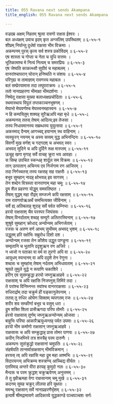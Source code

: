 ```yaml
---
title: 055 Ravana next sends Akampana
title_english: 055 Ravana next sends Akampana

---
```

वज्रदम्र अक्षम् निहतम् श्रुत्वा रावणो राक्षस ईश्वरः ।  
बल अध्यक्षम् उवाच इदम् कृत अन्जलिम् उपस्थितम् ॥ ६-५५-१  
शीघ्रम् निर्यान्तु दुर्धर्षा राक्षसा भीम विक्रमाः ।  
अकम्पनम् पुरस् कृत्य सर्व शस्त्र प्रकोविदम् ॥ ६-५५-२  
एष शास्ता च गोप्ता च नेता च युधि सत्तमः ।  
भूतिकामश्च मे नित्यं नित्यम् च समरप्रियः ॥ ६-५५-३  
एष जेष्यति काकत्थ्सौ सुग्रीवं च महाबलम् ।  
वानरांश्चापरान् घोरान् हनिष्यति न संशयः ॥ ६-५५-४  
परिगृह्य स तामाज्ञाम् रावणस्य महाबलः ।  
बलं सम्प्रेरयामास तदा लघुपराक्रमः ॥ ६-५५-५  
ततो नानाप्रहरणा भीमाक्षा भीमदर्शनाः ।  
निष्पेतू राक्षसा मुख्या बलाध्यक्षप्रचोदिताः ॥ ६-५५-६  
रथमास्थाय विपुलं तप्तकाञ्चनभूषणम् ।  
मेघाभो मेघवर्णश्च मेघस्वनमहास्वनः ॥ ६-५५-७  
न हि कम्पयितुम् शक्यह् सुरैऋअपि महा मृधे ॥ ६-५५-८  
अकम्पनस् ततस् तेषाम् आदित्य;इव तेजसा ।  
तस्य निधावमानस्य सम्रब्धस्य युयुत्सया ॥ ६-५५-९  
अकस्माद् दैन्यम् आगच्चद्द् हयानाम् रथ वाहिनाम् ।  
व्यस्फुरन् नयनम् च अस्य सव्यम् युद्ध अभिनन्दिनः ॥ ६-५५-१०  
विवर्णो मुख वर्णश् च गद्गदश् च अभवत् स्वरः ।  
अभवत् सुदिने च अपि दुर्दिने रूक्ष मारुतम् ॥ ६-५५-११  
ऊचुह् खगा मृगाह् सर्वे वाचह् क्रूरा भय आवहाः ।  
स सिम्ह उपचित स्कन्धह् शार्दूल सम विक्रमः ॥ ६-५५-१२  
तान् उत्पातान् अचिन्त्य एव निर्जगाम रण आजिरम् ।  
तदा निर्गच्चतस् तस्य रक्षसह् सह राक्षसैः ॥ ६-५५-१३  
बभूव सुमहान् नादह् क्षोभयन्न् इव सागरम् ।  
तेन शब्देन वित्रस्ता वानराणाम् महा चमूः ॥ ६-५५-१४  
द्रुम शैल प्रहरणा योद्धुम् समवतिष्ठत ।  
तेषाम् युद्धम् महा रौद्रम् सम्जज्ने कपि रक्षसाम् ॥ ६-५५-१५  
राम रावणयोऋअर्थे समभित्यक्त जीविनाम् ।  
सर्वे ह्य् अतिबलाह् शूराह् सर्वे पर्वत सम्निभाः ॥ ६-५५-१६  
हरयो राक्षसाश् चैव परस्पर जिघंसवः ।  
तेषाम् विनर्दाताम् शब्दह् सम्युगे अतितरस्विनाम् ॥ ६-५५-१७  
शुश्रुवे सुमहान् क्रोधाद् अन्योन्यम् अभिगर्जताम् ।  
रजसः च अरुण वर्ण आभम् सुभीमम् अभवद् भृशम् ॥ ६-५५-१८  
उद्धूतम् हरि रक्षोभिः सम्रुरोध दिशो दश ।  
अन्योन्यम् रजसा तेन कौशेय उद्धूत पाण्डुना ॥ ६-५५-१९  
सम्वृतानि च भूतानि ददृशुऋन रण अजिरे ।  
न ध्वजो न पताका वा वर्म वा तुरगो अपि वा ॥ ६-५५-२०  
आयुधम् स्यन्दनम् वा अपि ददृशे तेन रेणुना ।  
शब्दसः च सुमहांस् तेषाम् नर्दताम् अभिधावताम् ॥ ६-५५-२१  
श्रूयते तुमुले युद्धे न रूपाणि चकाशिरे ।  
हरीन् एव सुसम्क्रुद्धा हरयो जघ्नुऋआहवे ॥ ६-५५-२२  
राक्षसाश् च अपि रक्षांसि निजघ्नुस् तिमिरे तदा ।  
ते परांश्च विनिघ्नन्तः स्वांश्च वानरराक्षसाः ॥ ६-५५-२३  
रुधिरार्द्राम् तदा चक्रुर्म हीं पङ्कानुलेपनाम् ।  
ततस् तु रुधिर ओघेण सिक्तम् व्यपगतम् रजः ॥ ६-५५-२४  
शरीर शव सम्कीर्णा बभूव च वसुम् धरा ।  
द्रुम शक्ति शिला प्रासैऋगदा परिघ तोमरैः ॥ ६-५५-२५  
हरयो राक्षसास् तूर्णम् जघ्नुऋअन्योन्यम् ओजसा ।  
बाहुभिः परिघा आकारैऋयुध्यन्तह् पर्वत उपमाः ॥ ६-५५-२६  
हरयो भीम कर्माणो राक्षसान् जघ्नुऋआहवे ।  
राक्षसासः च अपि सम्क्रुद्धाह् प्रास तोमर पाणयः ॥ ६-५५-२७  
कपीन् निजघ्निरे तत्र शस्त्रैह् परम दारुणैः ।  
अकम्पनः सुसंक्रुद्धो राक्षसानां चमूपतिः ॥ ६-५५-२८  
संहर्षयति तान्सर्वान्राक्षसान् भीमविक्रमान् ।  
हरयस् त्व् अपि रक्षांसि महा द्रुम महा अश्मभिः ॥ ६-५५-२९  
विदारयन्त्य् अभिक्रम्य शस्त्राण्य् आच्चिद्य वीर्यतः ।  
एतस्मिन्न् अन्तरे वीरा हरयह् कुमुदो नलः ॥ ६-५५-३०  
मैन्दसः च परम क्रुद्धश् चक्रुऋवेगम् अनुत्तमम् ।  
ते तु वृक्षैऋमहा वेगा राक्षसानाम् चमू मुखे ॥ ६-५५-३१  
कदनम् सुमह चक्रुर् लीलया हरि यूथपाः ।  
ममन्थू राक्षसान् सर्वे नानाप्रहरणैर्भृशम् ॥ ६-५५-३२  
इत्यार्षे श्रीमद्रामायणे आदिकाव्ये युद्धकाण्डे पञ्चपञ्चशः सर्गः